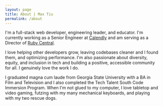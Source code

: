 ```yaml
---
layout: page
title: About | Max Tiu
permalink: /about
---
```


I'm a full-stack web developer, engineering leader, and educator. I'm currently working as a Senior Engineer at [Calendly](https://calendly.com) and am serving as a Director of [Ruby Central](http://rubycentral.org).

I love helping other developers grow, leaving codebases cleaner and I found them, and optimizing performance. I'm also passionate about diversity, equity, and inclusion in tech and building a positive, accessible community for all. I genuinely love the work I do.

I graduated magna cum laude from Georgia State University with a BA in Film and Television and I also completed the Tech Talent South Code Immersion Program. When I'm not glued to my computer, I love tabletop and video gaming, futzing with my many mechanical keyboards, and playing with my two rescue dogs.
